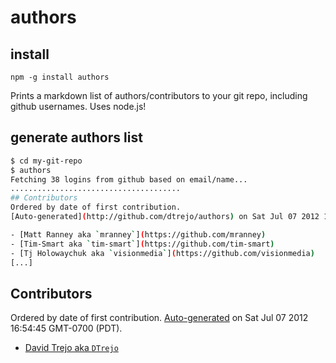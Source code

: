 # authors

## install
    npm -g install authors

Prints a markdown list of authors/contributors to your git repo, including
github usernames. Uses node.js!

## generate authors list
```sh
$ cd my-git-repo
$ authors
Fetching 38 logins from github based on email/name...
......................................
## Contributors
Ordered by date of first contribution.
[Auto-generated](http://github.com/dtrejo/authors) on Sat Jul 07 2012 16:34:50 GMT-0700 (PDT).

- [Matt Ranney aka `mranney`](https://github.com/mranney)
- [Tim-Smart aka `tim-smart`](https://github.com/tim-smart)
- [Tj Holowaychuk aka `visionmedia`](https://github.com/visionmedia)
[...]
```

## Contributors
Ordered by date of first contribution.
[Auto-generated](http://github.com/dtrejo/node-authors) on Sat Jul 07 2012 16:54:45 GMT-0700 (PDT).

- [David Trejo aka `DTrejo`](https://github.com/DTrejo)
